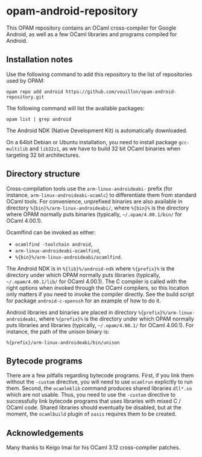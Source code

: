 opam-android-repository
=======================

This OPAM repository contains an OCaml cross-compiler for Google
Android, as well as a few OCaml libraries and programs compiled for
Android.

Installation notes
------------------

Use the following command to add this repository to the list of
repositories used by OPAM:
```
opam repo add android https://github.com/vouillon/opam-android-repository.git
```

The following command will list the available packages:
```
opam list | grep android
```

The Android NDK (Native Development Kit) is automatically downloaded.

On a 64bit Debian or Ubuntu installation, you need to install package
`gcc-multilib` and `lib32z1`, as we have to build 32 bit OCaml
binaries when targeting 32 bit architectures.

Directory structure
-------------------

Cross-compilation tools use the `arm-linux-androideabi-` prefix (for
instance, `arm-linux-androideabi-ocamlc`) to differentiate them from
standard OCaml tools. For convenience, unprefixed binaries are also
available in directory `%{bin}%/arm-linux-androideabi/`, where
`%{bin}%` is the directory where OPAM normally puts binaries
(typically, `~/.opam/4.00.1/bin/` for OCaml 4.00.1).

Ocamlfind can be invoked as either:
- `ocamlfind -toolchain android`,
- `arm-linux-androideabi-ocamlfind`,
- `%{bin}%/arm-linux-androideabi/ocamlfind`.

The Android NDK is in `%{lib}%/android-ndk` where `%{prefix}%` is the
directory under which OPAM normally puts libraries (typically,
`~/.opam/4.00.1/lib/` for OCaml 4.00.1).  The C compiler is called
with the right options when invoked through the OCaml compilers, so
this location only matters if you need to invoke the compiler
directly. See the build script for package `android-c-openssh` for an
example of how to do it.

Android libraries and binaries are placed in directory
`%{prefix}%/arm-linux-androideabi`, where `%{prefix}%` is the
directory under which OPAM normally puts libraries and libraries
(typically, `~/.opam/4.00.1/` for OCaml 4.00.1). For instance,
the path of the unison binary is:
```
%{prefix}/arm-linux-androideabi/bin/unison
```

Bytecode programs
-----------------

There are a few pitfalls regarding bytecode programs.  First, if you
link them without the `-custom` directive, you will need to use
`ocamlrun` explicitly to run them. Second, the `ocamlmklib` command
produces shared libraries `dll*.so` which are not usable. Thus, you
need to use the `-custom` directive to successfully link bytecode
programs that uses libraries with mixed C / OCaml code. Shared
libraries should eventually be disabled, but at the moment, the
`ocamlbuild` plugin of `oasis` requires them to be created.

Acknowledgements
----------------

Many thanks to Keigo Imai for his OCaml 3.12 cross-compiler patches.
